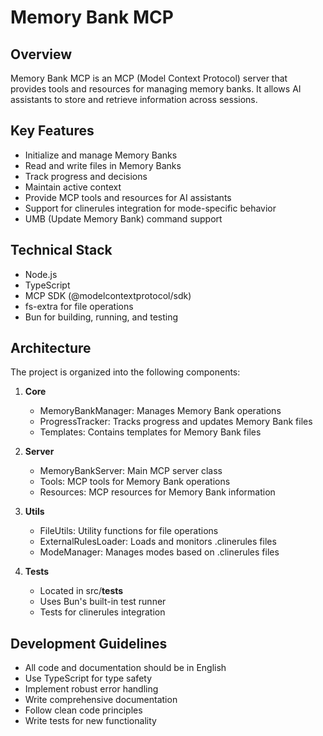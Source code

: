 # Memory Bank MCP

## Overview

Memory Bank MCP is an MCP (Model Context Protocol) server that provides tools and resources for managing memory banks. It allows AI assistants to store and retrieve information across sessions.

## Key Features

- Initialize and manage Memory Banks
- Read and write files in Memory Banks
- Track progress and decisions
- Maintain active context
- Provide MCP tools and resources for AI assistants
- Support for clinerules integration for mode-specific behavior
- UMB (Update Memory Bank) command support

## Technical Stack

- Node.js
- TypeScript
- MCP SDK (@modelcontextprotocol/sdk)
- fs-extra for file operations
- Bun for building, running, and testing

## Architecture

The project is organized into the following components:

1. **Core**

   - MemoryBankManager: Manages Memory Bank operations
   - ProgressTracker: Tracks progress and updates Memory Bank files
   - Templates: Contains templates for Memory Bank files

2. **Server**

   - MemoryBankServer: Main MCP server class
   - Tools: MCP tools for Memory Bank operations
   - Resources: MCP resources for Memory Bank information

3. **Utils**

   - FileUtils: Utility functions for file operations
   - ExternalRulesLoader: Loads and monitors .clinerules files
   - ModeManager: Manages modes based on .clinerules files

4. **Tests**
   - Located in src/**tests**
   - Uses Bun's built-in test runner
   - Tests for clinerules integration

## Development Guidelines

- All code and documentation should be in English
- Use TypeScript for type safety
- Implement robust error handling
- Write comprehensive documentation
- Follow clean code principles
- Write tests for new functionality
